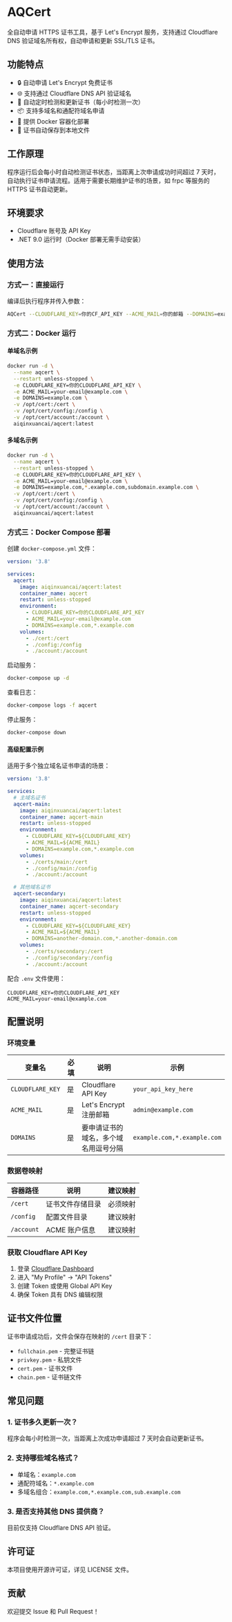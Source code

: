 # AQCert

全自动申请 HTTPS 证书工具，基于 Let's Encrypt 服务，支持通过 Cloudflare DNS 验证域名所有权，自动申请和更新 SSL/TLS 证书。

## 功能特点

- 🔒 自动申请 Let's Encrypt 免费证书
- 🌐 支持通过 Cloudflare DNS API 验证域名
- 🔄 自动定时检测和更新证书（每小时检测一次）
- 📦 支持多域名和通配符域名申请
- 🐳 提供 Docker 容器化部署
- 💾 证书自动保存到本地文件

## 工作原理

程序运行后会每小时自动检测证书状态，当距离上次申请成功时间超过 7 天时，自动执行证书申请流程。适用于需要长期维护证书的场景，如 frpc 等服务的 HTTPS 证书自动更新。

## 环境要求

- Cloudflare 账号及 API Key
- .NET 9.0 运行时（Docker 部署无需手动安装）

## 使用方法

### 方式一：直接运行

编译后执行程序并传入参数：

```bash
AQCert --CLOUDFLARE_KEY=你的CF_API_KEY --ACME_MAIL=你的邮箱 --DOMAINS=example.com,*.example.com
```

### 方式二：Docker 运行

#### 单域名示例

```bash
docker run -d \
  --name aqcert \
  --restart unless-stopped \
  -e CLOUDFLARE_KEY=你的CLOUDFLARE_API_KEY \
  -e ACME_MAIL=your-email@example.com \
  -e DOMAINS=example.com \
  -v /opt/cert:/cert \
  -v /opt/cert/config:/config \
  -v /opt/cert/account:/account \
  aiqinxuancai/aqcert:latest
```

#### 多域名示例

```bash
docker run -d \
  --name aqcert \
  --restart unless-stopped \
  -e CLOUDFLARE_KEY=你的CLOUDFLARE_API_KEY \
  -e ACME_MAIL=your-email@example.com \
  -e DOMAINS=example.com,*.example.com,subdomain.example.com \
  -v /opt/cert:/cert \
  -v /opt/cert/config:/config \
  -v /opt/cert/account:/account \
  aiqinxuancai/aqcert:latest
```

### 方式三：Docker Compose 部署

创建 `docker-compose.yml` 文件：

```yaml
version: '3.8'

services:
  aqcert:
    image: aiqinxuancai/aqcert:latest
    container_name: aqcert
    restart: unless-stopped
    environment:
      - CLOUDFLARE_KEY=你的CLOUDFLARE_API_KEY
      - ACME_MAIL=your-email@example.com
      - DOMAINS=example.com,*.example.com
    volumes:
      - ./cert:/cert
      - ./config:/config
      - ./account:/account
```

启动服务：

```bash
docker-compose up -d
```

查看日志：

```bash
docker-compose logs -f aqcert
```

停止服务：

```bash
docker-compose down
```

#### 高级配置示例

适用于多个独立域名证书申请的场景：

```yaml
version: '3.8'

services:
  # 主域名证书
  aqcert-main:
    image: aiqinxuancai/aqcert:latest
    container_name: aqcert-main
    restart: unless-stopped
    environment:
      - CLOUDFLARE_KEY=${CLOUDFLARE_KEY}
      - ACME_MAIL=${ACME_MAIL}
      - DOMAINS=example.com,*.example.com
    volumes:
      - ./certs/main:/cert
      - ./config/main:/config
      - ./account:/account

  # 其他域名证书
  aqcert-secondary:
    image: aiqinxuancai/aqcert:latest
    container_name: aqcert-secondary
    restart: unless-stopped
    environment:
      - CLOUDFLARE_KEY=${CLOUDFLARE_KEY}
      - ACME_MAIL=${ACME_MAIL}
      - DOMAINS=another-domain.com,*.another-domain.com
    volumes:
      - ./certs/secondary:/cert
      - ./config/secondary:/config
      - ./account:/account
```

配合 `.env` 文件使用：

```env
CLOUDFLARE_KEY=你的CLOUDFLARE_API_KEY
ACME_MAIL=your-email@example.com
```

## 配置说明

### 环境变量

| 变量名 | 必填 | 说明 | 示例 |
|--------|------|------|------|
| `CLOUDFLARE_KEY` | 是 | Cloudflare API Key | `your_api_key_here` |
| `ACME_MAIL` | 是 | Let's Encrypt 注册邮箱 | `admin@example.com` |
| `DOMAINS` | 是 | 要申请证书的域名，多个域名用逗号分隔 | `example.com,*.example.com` |

### 数据卷映射

| 容器路径 | 说明 | 建议映射 |
|----------|------|----------|
| `/cert` | 证书文件存储目录 | 必须映射 |
| `/config` | 配置文件目录 | 建议映射 |
| `/account` | ACME 账户信息 | 建议映射 |

### 获取 Cloudflare API Key

1. 登录 [Cloudflare Dashboard](https://dash.cloudflare.com/)
2. 进入 "My Profile" → "API Tokens"
3. 创建 Token 或使用 Global API Key
4. 确保 Token 具有 DNS 编辑权限

## 证书文件位置

证书申请成功后，文件会保存在映射的 `/cert` 目录下：

- `fullchain.pem` - 完整证书链
- `privkey.pem` - 私钥文件
- `cert.pem` - 证书文件
- `chain.pem` - 证书链文件

## 常见问题

### 1. 证书多久更新一次？

程序会每小时检测一次，当距离上次成功申请超过 7 天时会自动更新证书。

### 2. 支持哪些域名格式？

- 单域名：`example.com`
- 通配符域名：`*.example.com`
- 多域名组合：`example.com,*.example.com,sub.example.com`

### 3. 是否支持其他 DNS 提供商？

目前仅支持 Cloudflare DNS API 验证。

## 许可证

本项目使用开源许可证，详见 LICENSE 文件。

## 贡献

欢迎提交 Issue 和 Pull Request！
